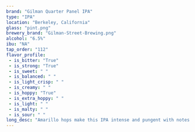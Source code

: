 ```yaml
---
brand: "Gilman Quarter Panel IPA"
type: "IPA"
location: "Berkeley, California"
glass: "pint.png"
brewery_brand: "Gilman-Street-Brewing.png"
alcohol: "6.5%"
ibu: "NA"
tap_order: "112"
flavor_profile:
 - is_bitter: "True"
 - is_strong: "True"
 - is_sweet: " "
 - is_balanced: " "
 - is_light_crisp: " "
 - is_creamy: " "
 - is_hoppy: "True"
 - is_extra_hoppy: " "
 - is_light: " "
 - is_malty: " "
 - is_sour: " "
long_desc: "Amarillo hops make this IPA intense and pungent with notes of red grapefruit, tropical fruit and ripe melon. Mosaic hops give it a complex flavor profile of Blueberry, Peach and Pine."
---
```

